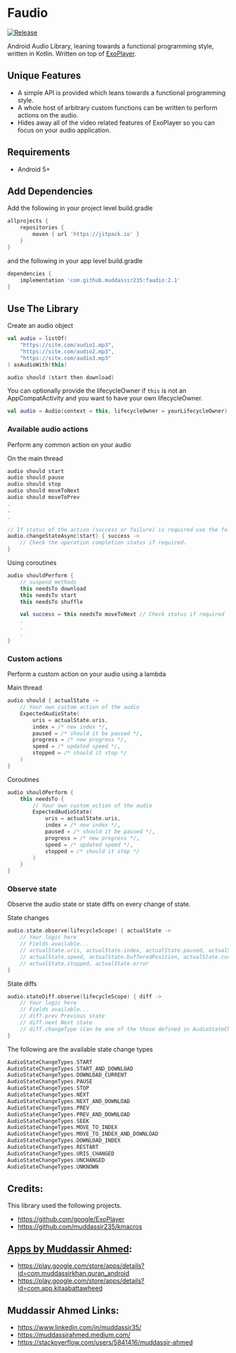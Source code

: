 # Faudio
[![Release](https://jitpack.io/v/muddassir235/faudio.svg?style=flat-square)](https://jitpack.io/#muddassir235/faudio/)

Android Audio Library, leaning towards a functional programming style, written in Kotlin. Written on top of [ExoPlayer](https://github.com/google/ExoPlayer).

## Unique Features
* A simple API is provided which leans towards a functional programming style.
* A whole host of arbitrary custom functions can be written to perform actions on the audio.
* Hides away all of the video related features of ExoPlayer so you can focus on your audio application.

## Requirements
* Android 5+

## Add Dependencies
Add the following in your project level build.gradle
```groovy
allprojects {
    repositories {
        maven { url 'https://jitpack.io' }
    }
}
```
and the following in your app level build.gradle
```groovy
dependencies {
    implementation 'com.github.muddassir235:faudio:2.1'
}
```

## Use The Library
Create an audio object
```kotlin
val audio = listOf(
    "https://site.com/audio1.mp3",
    "https://site.com/audio2.mp3",
    "https://site.com/audio3.mp3"
) asAudioWith(this)

audio should (start then download)
```

You can optionally provide the lifecycleOwner if `this` is not an AppCompatActivity and you want to have your own lifecycleOwner.
```kotlin
val audio = Audio(context = this, lifecycleOwner = yourLifecycleOwner)
```

### Available audio actions
Perform any common action on your audio

On the main thread
```kotlin
audio should start
audio should pause
audio should stop
audio should moveToNext
audio should moveToPrev
.
.
.

// If status of the action (success or failure) is required use the following
audio.changeStateAsync(start) { success ->
    // Check the operation completion status if required.
}
```

Using coroutines
```kotlin
audio shouldPerform {
    // suspend methods
    this needsTo download
    this needsTo start
    this needsTo shuffle

    val success = this needsTo moveToNext // Check status if required
    .
    .
    .
}
```

### Custom actions

Perform a custom action on your audio using a lambda

Main thread
```kotlin
audio should { actualState ->
    // Your own custom action of the audio
    ExpectedAudioState(
        uris = actualState.uris,
        index = /* new index */,
        paused = /* should it be paused */,
        progress = /* new progress */,
        speed = /* updated speed */,
        stopped = /* should it stop */
    )
}
```

Coroutines
```kotlin
audio shouldPerform {
    this needsTo {
        // Your own custom action of the audio
        ExpectedAudioState(
            uris = actualState.uris,
            index = /* new index */,
            paused = /* should it be paused */,
            progress = /* new progress */,
            speed = /* updated speed */,
            stopped = /* should it stop */
        )
    }
}
```
### Observe state
Observe the audio state or state diffs on every change of state.

State changes
```kotlin
audio.state.observe(lifecycleScope) { actualState ->
    // Your logic here
    // Fields available...
    // actualState.uris, actualState.index, actualState.paused, actualState.progress
    // actualState.speed, actualState.bufferedPosition, actualState.currentIndexDuration,
    // actualState.stopped, actualState.error
}
```

State diffs
```kotlin
audio.stateDiff.observe(lifecycleScope) { diff ->
    // Your logic here
    // Fields available...
    // diff.prev Previous state
    // diff.next Next state
    // diff.changeType (Can be one of the those defined in AudioStateChangeTypes)
}
```
The following are the available state change types
```kotlin
AudioStateChangeTypes.START
AudioStateChangeTypes.START_AND_DOWNLOAD
AudioStateChangeTypes.DOWNLOAD_CURRENT
AudioStateChangeTypes.PAUSE
AudioStateChangeTypes.STOP
AudioStateChangeTypes.NEXT
AudioStateChangeTypes.NEXT_AND_DOWNLOAD
AudioStateChangeTypes.PREV
AudioStateChangeTypes.PREV_AND_DOWNLOAD
AudioStateChangeTypes.SEEK
AudioStateChangeTypes.MOVE_TO_INDEX
AudioStateChangeTypes.MOVE_TO_INDEX_AND_DOWNLOAD
AudioStateChangeTypes.DOWNLOAD_INDEX
AudioStateChangeTypes.RESTART
AudioStateChangeTypes.URIS_CHANGED
AudioStateChangeTypes.UNCHANGED
AudioStateChangeTypes.UNKNOWN
```

## Credits:
This library used the following projects.

* https://github.com/google/ExoPlayer
* https://github.com/muddassir235/kmacros

## [Apps by Muddassir Ahmed](https://play.google.com/store/apps/developer?id=Muddassir+Khan):
* https://play.google.com/store/apps/details?id=com.muddassirkhan.quran_android
* https://play.google.com/store/apps/details?id=com.app.kitaabattawheed

## Muddassir Ahmed Links:

* https://www.linkedin.com/in/muddassir35/
* https://muddassirahmed.medium.com/
* https://stackoverflow.com/users/5841416/muddassir-ahmed
